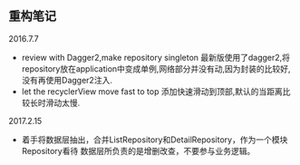 ## 重构笔记
2016.7.7

- review with Dagger2,make repository singleton
最新版使用了dagger2,将repository放在application中变成单例,网络部分并没有动,因为封装的比较好,没有再使用Dagger2注入.
- let the recyclerView move fast to top
添加快速滑动到顶部,默认的当距离比较长时滑动太慢.


2017.2.15

- 着手将数据层抽出，合并ListRepository和DetailRepository，作为一个模块Repository看待
  数据层所负责的是增删改查，不要参与业务逻辑。

